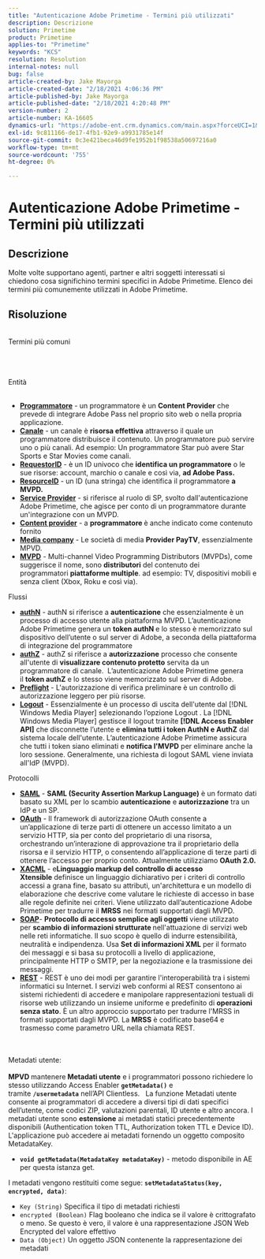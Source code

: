 ```yaml
---
title: "Autenticazione Adobe Primetime - Termini più utilizzati"
description: Descrizione
solution: Primetime
product: Primetime
applies-to: "Primetime"
keywords: "KCS"
resolution: Resolution
internal-notes: null
bug: false
article-created-by: Jake Mayorga
article-created-date: "2/18/2021 4:06:36 PM"
article-published-by: Jake Mayorga
article-published-date: "2/18/2021 4:20:48 PM"
version-number: 2
article-number: KA-16605
dynamics-url: "https://adobe-ent.crm.dynamics.com/main.aspx?forceUCI=1&pagetype=entityrecord&etn=knowledgearticle&id=9ecbfd41-0372-eb11-a812-00224809aac7"
exl-id: 9c811166-de17-4fb1-92e9-a9931785e14f
source-git-commit: 0c3e421beca46d9fe1952b1f98538a50697216a0
workflow-type: tm+mt
source-wordcount: '755'
ht-degree: 0%

---
```


# Autenticazione Adobe Primetime - Termini più utilizzati

## Descrizione


Molte volte supportano agenti, partner e altri soggetti interessati si chiedono cosa significhino termini specifici in Adobe Primetime. Elenco dei termini più comunemente utilizzati in Adobe Primetime.


## Risoluzione

<br>Termini più comuni<br><br>

<br><br>Entità<br><br>
- <u><b>Programmatore</b></u> - un programmatore è un <b>Content Provider</b> che prevede di integrare Adobe Pass nel proprio sito web o nella propria applicazione.
- <u><b>Canale</b></u> - un canale è <b>risorsa effettiva</b> attraverso il quale un programmatore distribuisce il contenuto. Un programmatore può servire uno o più canali. Ad esempio: Un programmatore Star può avere Star Sports e Star Movies come canali.
- <u><b>RequestorID</b></u> - è un ID univoco che <b>identifica un programmatore</b> o le sue risorse: account, marchio o canale e così via, <b>ad Adobe Pass. </b>
- <u><b>ResourceID</b></u> - un ID (una stringa) che identifica il programmatore <b>a MVPD. </b>
- <u><b>Service Provider</b></u> - si riferisce al ruolo di SP, svolto dall&#39;autenticazione Adobe Primetime, che agisce per conto di un programmatore durante un&#39;integrazione con un MVPD.
- <u><b>Content provider</b></u> - a <b>programmatore </b>è anche indicato come contenuto fornito
- <u><b>Media company</b></u> - Le società di media <b>Provider PayTV</b>, essenzialmente MPVD.
- <u><b>MVPD</b></u> - Multi-channel Video Programming Distributors (MVPDs), come suggerisce il nome, sono <b>distributori</b> del contenuto dei programmatori <b>piattaforme multiple</b>. ad esempio: TV, dispositivi mobili e senza client (Xbox, Roku e così via).

Flussi
- <u><b>authN</b></u> - authN si riferisce a <b>autenticazione</b> che essenzialmente è un processo di accesso utente alla piattaforma MVPD. L’autenticazione Adobe Primetime genera un <b>token authN </b>e lo stesso è memorizzato sul dispositivo dell’utente o sul server di Adobe, a seconda della piattaforma di integrazione del programmatore
- <u><b>authZ</b></u> - authZ si riferisce a <b>autorizzazione</b> processo che consente all&#39;utente di <b>visualizzare contenuto protetto</b> servita da un programmatore di canale\.  L’autenticazione Adobe Primetime genera il <b>token authZ</b> e lo stesso viene memorizzato sul server di Adobe.
- <u><b>Preflight</b></u> - L&#39;autorizzazione di verifica preliminare è un controllo di autorizzazione leggero per più risorse.
- <u><b>Logout</b></u> - Essenzialmente è un processo di uscita dell&#39;utente dal [!DNL Windows Media Player] selezionando l’opzione Logout . La [!DNL Windows Media Player] gestisce il logout tramite <b>[!DNL Access Enabler API]</b> che disconnette l’utente e <b>elimina tutti i token AuthN e AuthZ</b> dal sistema locale dell&#39;utente. L’autenticazione Adobe Primetime assicura che tutti i token siano eliminati e <b>notifica l&#39;MVPD</b> per eliminare anche la loro sessione. Generalmente, una richiesta di logout SAML viene inviata all&#39;IdP (MVPD).



Protocolli
- <b><u>SAML</u></b> - <b>SAML (Security Assertion Markup Language)</b> è un formato dati basato su XML per lo scambio <b>autenticazione</b> e <b>autorizzazione</b> tra un IdP e un SP.
- <u><b>OAuth</b></u> - Il framework di autorizzazione OAuth consente a un’applicazione di terze parti di ottenere un accesso limitato a un servizio HTTP, sia per conto del proprietario di una risorsa, orchestrando un’interazione di approvazione tra il proprietario della risorsa e il servizio HTTP, o consentendo all’applicazione di terze parti di ottenere l’accesso per proprio conto. Attualmente utilizziamo <b>OAuth 2.0.</b>
- <b><u>XACML</u></b> - e<b>Linguaggio markup del controllo di accesso Xtensible</b> definisce un linguaggio dichiarativo per i criteri di controllo accessi a grana fine, basato su attributi, un&#39;architettura e un modello di elaborazione che descrive come valutare le richieste di accesso in base alle regole definite nei criteri. Viene utilizzato dall’autenticazione Adobe Primetime per tradurre il <b>MRSS</b> nei formati supportati dagli MVPD.
- <b><u>SOAP</u></b>- <b>Protocollo di accesso semplice agli oggetti</b> viene utilizzato per <b>scambio di informazioni strutturate </b>nell&#39;attuazione di servizi web nelle reti informatiche. Il suo scopo è quello di indurre estensibilità, neutralità e indipendenza. Usa <b>Set di informazioni XML</b> per il formato dei messaggi e si basa su protocolli a livello di applicazione, principalmente HTTP o SMTP, per la negoziazione e la trasmissione dei messaggi.
- <u><b>REST</b></u> - REST è uno dei modi per garantire l&#39;interoperabilità tra i sistemi informatici su Internet. I servizi web conformi al REST consentono ai sistemi richiedenti di accedere e manipolare rappresentazioni testuali di risorse web utilizzando un insieme uniforme e predefinito di <b>operazioni senza stato</b>. È un altro approccio supportato per tradurre l&#39;MRSS in formati supportati dagli MVPD. La <b>MRSS</b> è codificato base64 e trasmesso come parametro URL nella chiamata REST.

<br><br>Metadati utente:<br><br>
<b>MPVD </b>mantenere<b> Metadati utente</b> e i programmatori possono richiedere lo stesso utilizzando Access Enabler <b>`getMetadata()`</b> e tramite <b>`/usermetadata`</b> nell’API Clientless.   La funzione Metadati utente consente ai programmatori di accedere a diversi tipi di dati specifici dell’utente, come codici ZIP, valutazioni parentali, ID utente e altro ancora. I metadati utente sono <b>estensione</b> ai metadati statici precedentemente disponibili (Authentication token TTL, Authorization token TTL e Device ID). L&#39;applicazione può accedere ai metadati fornendo un oggetto composito MetadataKey.

- <b>`void getMetadata(MetadataKey metadataKey)`</b> - metodo disponibile in AE per questa istanza get.


I metadati vengono restituiti come segue: <b>`setMetadataStatus(key, encrypted, data)`</b>:

- `Key (String)` Specifica il tipo di metadati richiesti
- `encrypted (Boolean)` Flag booleano che indica se il valore è crittografato o meno. Se questo è vero, il valore è una rappresentazione JSON Web Encrypted del valore effettivo
- `Data (Object)` Un oggetto JSON contenente la rappresentazione dei metadati
